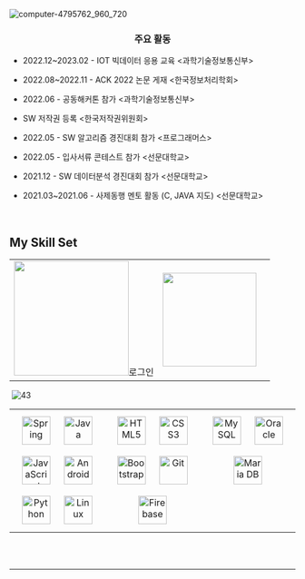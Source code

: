 ![computer-4795762_960_720](https://user-images.githubusercontent.com/82083624/215960670-a2b71ca8-e76d-407c-bca3-3936a60a6c70.jpg)

<div align="center">
</div> 

### <div align="center">주요 활동</div>  
  

- 2022.12~2023.02 - IOT 빅데이터 응용 교육 <과학기술정보통신부>  
  

- 2022.08~2022.11 - ACK 2022 논문 게재 <한국정보처리학회>  
  

- 2022.06 - 공동해커톤 참가 <과학기술정보통신부>  
  

- SW 저작권 등록 <한국저작권위원회>  
  

- 2022.05 - SW 알고리즘 경진대회 참가 <프로그래머스>  
  

- 2022.05 - 입사서류 콘테스트 참가 <선문대학교>  
  

- 2021.12 - SW 데이터분석 경진대회 참가 <선문대학교>  
  

- 2021.03~2021.06 - 사제동행 멘토 활동 (C, JAVA 지도) <선문대학교>  
  

<br/>  


## My Skill Set  
<table>
  <tr>
    <td><img width="202" alt="" src="https://user-images.githubusercontent.com/82083624/216065997-001c49dd-d686-4e07-8c74-45a4234d3cb1.PNG" /><span>로그인</span></td><td><img width="165" alt="" src="https://user-images.githubusercontent.com/82083624/216066022-6e00ebe8-b026-4c97-a3c1-6f8c0d3cdae7.PNG" /></td><td><img alt="" src="" /></td>
  <tr>
</table>

<img  src="">

<img  alt="43" src="">




<table><tr><td valign="top" width="33%">

<div align="center">  
<a href="https://docs.spring.io/spring-framework/docs/3.0.x/reference/expressions.html#:~:text=The%20Spring%20Expression%20Language%20(SpEL,and%20basic%20string%20templating%20functionality." target="_blank"><img style="margin: 10px" src="https://profilinator.rishav.dev/skills-assets/springio-icon.svg" alt="Spring" height="50" /></a>  
<a href="https://www.java.com/" target="_blank"><img style="margin: 10px" src="https://profilinator.rishav.dev/skills-assets/java-original-wordmark.svg" alt="Java" height="50" /></a>  
<a href="https://www.javascript.com/" target="_blank"><img style="margin: 10px" src="https://profilinator.rishav.dev/skills-assets/javascript-original.svg" alt="JavaScript" height="50" /></a>  
<a href="https://www.android.com/intl/en_in/" target="_blank"><img style="margin: 10px" src="https://profilinator.rishav.dev/skills-assets/android-original-wordmark.svg" alt="Android" height="50" /></a>  
<a href="https://www.python.org/" target="_blank"><img style="margin: 10px" src="https://profilinator.rishav.dev/skills-assets/python-original.svg" alt="Python" height="50" /></a>  
<a href="https://www.linux.org/" target="_blank"><img style="margin: 10px" src="https://profilinator.rishav.dev/skills-assets/linux-original.svg" alt="Linux" height="50" /></a>  
</div>

</td><td valign="top" width="33%">

<div align="center">  
<a href="https://en.wikipedia.org/wiki/HTML5" target="_blank"><img style="margin: 10px" src="https://profilinator.rishav.dev/skills-assets/html5-original-wordmark.svg" alt="HTML5" height="50" /></a>  
<a href="https://www.w3schools.com/css/" target="_blank"><img style="margin: 10px" src="https://profilinator.rishav.dev/skills-assets/css3-original-wordmark.svg" alt="CSS3" height="50" /></a>  
<a href="https://getbootstrap.com/docs/3.4/javascript/" target="_blank"><img style="margin: 10px" src="https://profilinator.rishav.dev/skills-assets/bootstrap-plain.svg" alt="Bootstrap" height="50" /></a>  
<a href="https://github.com/" target="_blank"><img style="margin: 10px" src="https://profilinator.rishav.dev/skills-assets/git-scm-icon.svg" alt="Git" height="50" /></a>  
<a href="https://firebase.google.com/" target="_blank"><img style="margin: 10px" src="https://profilinator.rishav.dev/skills-assets/firebase.png" alt="Firebase" height="50" /></a>  
</div>

</td><td valign="top" width="33%">

<div align="center">  
<a href="https://www.mysql.com/" target="_blank"><img style="margin: 10px" src="https://profilinator.rishav.dev/skills-assets/mysql-original-wordmark.svg" alt="MySQL" height="50" /></a>  
<a href="https://www.oracle.com/in/index.html" target="_blank"><img style="margin: 10px" src="https://profilinator.rishav.dev/skills-assets/oracle-original.svg" alt="Oracle" height="50" /></a>  
<a href="https://mariadb.org/" target="_blank"><img style="margin: 10px" src="https://profilinator.rishav.dev/skills-assets/mariadb.png" alt="Maria DB" height="50" /></a>  
</div>

</td></tr></table>  

<br/>  


<br />

----
